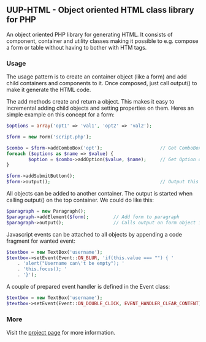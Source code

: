 ## UUP-HTML - Object oriented HTML class library for PHP

An object oriented PHP library for generating HTML. It consists of component, 
container and utility classes making it possible to e.g. compose a form or table 
without having to bother with HTM tags.

### Usage

The usage pattern is to create an container object (like a form) and add child 
containers and components to it. Once composed, just call output() to make it 
generate the HTML code.

The add methods create and return a object. This makes it easy to incremental 
adding child objects and setting properties on them. Heres an simple example on 
this concept for a form:

```php
$options = array('opt1' => 'val1', 'opt2' => 'val2');

$form = new Form('script.php');

$combo = $form->addComboBox('opt');                     // Got ComboBox object in return
foreach ($options as $name => $value) {
        $option = $combo->addOption($value, $name);     // Get Option object in return
}

$form->addSubmitButton();
$form->output();                                        // Output this form
```

All objects can be added to another container. The output is started when calling 
output() on the top container. We could do like this:

```php
$paragraph = new Paragraph();
$paragraph->addElement($form);         // Add form to paragraph
$paragraph->output();                  // Calls output on form object implicit
```

Javascript events can be attached to all objects by appending a code fragment for wanted event:

```php
$textbox = new TextBox('username');
$textbox->setEvent(Event::ON_BLUR, 'if(this.value === "") { '
    . 'alert("Username can\'t be empty"); '
    . 'this.focus(); '
    . '}');
```

A couple of prepared event handler is defined in the Event class:

```php
$textbox = new TextBox('username');
$textbox->setEvent(Event::ON_DOUBLE_CLICK, EVENT_HANDLER_CLEAR_CONTENT);
```

### More

Visit the [project page](https://nowise.se/oss/uup/html) for more information.

